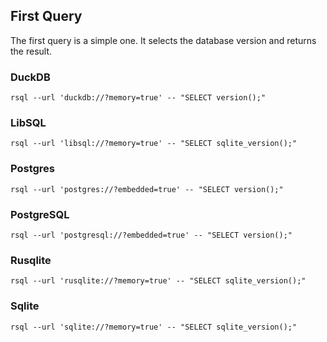 ## First Query

The first query is a simple one. It selects the database version and returns the result.

### DuckDB

```shell
rsql --url 'duckdb://?memory=true' -- "SELECT version();"
```

### LibSQL

```shell
rsql --url 'libsql://?memory=true' -- "SELECT sqlite_version();"
```

### Postgres

```shell
rsql --url 'postgres://?embedded=true' -- "SELECT version();"
```

### PostgreSQL

```shell
rsql --url 'postgresql://?embedded=true' -- "SELECT version();"
```

### Rusqlite

```shell
rsql --url 'rusqlite://?memory=true' -- "SELECT sqlite_version();"
```

### Sqlite

```shell
rsql --url 'sqlite://?memory=true' -- "SELECT sqlite_version();"
```
